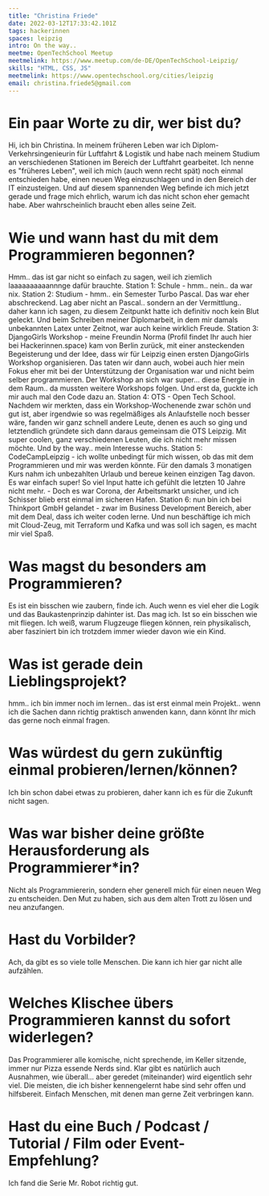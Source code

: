 ```yaml
---
title: "Christina Friede"
date: 2022-03-12T17:33:42.101Z
tags: hackerinnen
spaces: leipzig
intro: On the way..
meetme: OpenTechSchool Meetup
meetmelink: https://www.meetup.com/de-DE/OpenTechSchool-Leipzig/
skills: "HTML, CSS, JS"
meetmelink: https://www.opentechschool.org/cities/leipzig
email: christina.friede5@gmail.com
---
```


# Ein paar Worte zu dir, wer bist du?
Hi, ich bin Christina. In meinem früheren Leben war ich Diplom-Verkehrsingenieurin für Luftfahrt & Logistik und habe nach meinem Studium an verschiedenen Stationen im Bereich der Luftfahrt gearbeitet. Ich nenne es "früheres Leben", weil ich mich (auch wenn recht spät) noch einmal entschieden habe, einen neuen Weg einzuschlagen und in den Bereich der IT einzusteigen. Und auf diesem spannenden Weg befinde ich mich jetzt gerade und frage mich ehrlich, warum ich das nicht schon eher gemacht habe. Aber wahrscheinlich braucht eben alles seine Zeit.

# Wie und wann hast du mit dem Programmieren begonnen?
Hmm.. das ist gar nicht so einfach zu sagen, weil ich ziemlich laaaaaaaaaannnge dafür brauchte.
Station 1: Schule - hmm.. nein.. da war nix.
Station 2: Studium - hmm.. ein Semester Turbo Pascal. Das war eher abschreckend. Lag aber nicht an Pascal.. sondern an der Vermittlung.. daher kann ich sagen, zu diesem Zeitpunkt hatte ich definitiv noch kein Blut geleckt. Und beim Schreiben meiner Diplomarbeit, in dem mir damals unbekannten Latex unter Zeitnot, war auch keine wirklich Freude.
Station 3: DjangoGirls Workshop - meine Freundin Norma (Profil findet Ihr auch hier bei Hackerinnen.space) kam von Berlin zurück, mit einer ansteckenden Begeisterung und der Idee, dass wir für Leipzig einen ersten DjangoGirls Workshop organisieren. Das taten wir dann auch, wobei auch hier mein Fokus eher mit bei der Unterstützung der Organisation war und nicht beim selber programmieren. Der Workshop an sich war super... diese Energie in dem Raum.. da mussten weitere Workshops folgen. Und erst da, guckte ich mir auch mal den Code dazu an.
Station 4: OTS - Open Tech School. Nachdem wir merkten, dass ein Workshop-Wochenende zwar schön und gut ist, aber irgendwie so was regelmäßiges als Anlaufstelle noch besser wäre, fanden wir ganz schnell andere Leute, denen es auch so ging und letztendlich gründete sich dann daraus gemeinsam die OTS Leipzig. Mit super coolen, ganz verschiedenen Leuten, die ich nicht mehr missen möchte. Und by the way.. mein Interesse wuchs.
Station 5: CodeCampLeipzig - ich wollte unbedingt für mich wissen, ob das mit dem Programmieren und mir was werden könnte. Für den damals 3 monatigen Kurs nahm ich unbezahlten Urlaub und bereue keinen einzigen Tag davon. Es war einfach super! So viel Input hatte ich gefühlt die letzten 10 Jahre nicht mehr. - Doch es war Corona, der Arbeitsmarkt unsicher, und ich Schisser blieb erst einmal im sicheren Hafen.
Station 6: nun bin ich bei Thinkport GmbH gelandet - zwar im Business Development Bereich, aber mit dem Deal, dass ich weiter coden lerne. Und nun beschäftige ich mich mit Cloud-Zeug, mit Terraform und Kafka und was soll ich sagen, es macht mir viel Spaß.

# Was magst du besonders am Programmieren?
Es ist ein bisschen wie zaubern, finde ich. Auch wenn es viel eher die Logik und das Baukastenprinzip dahinter ist. Das mag ich. Ist so ein bisschen wie mit fliegen. Ich weiß, warum Flugzeuge fliegen können, rein physikalisch, aber fasziniert bin ich trotzdem immer wieder davon wie ein Kind.

# Was ist gerade dein Lieblingsprojekt?
hmm.. ich bin immer noch im lernen.. das ist erst einmal mein Projekt.. wenn ich die Sachen dann richtig praktisch anwenden kann, dann könnt Ihr mich das gerne noch einmal fragen.

# Was würdest du gern zukünftig einmal probieren/lernen/können?
Ich bin schon dabei etwas zu probieren, daher kann ich es für die Zukunft nicht sagen.

# Was war bisher deine größte Herausforderung als Programmierer*in?
Nicht als Programmiererin, sondern eher generell mich für einen neuen Weg zu entscheiden. Den Mut zu haben, sich aus dem alten Trott zu lösen und neu anzufangen.

# Hast du Vorbilder?
Ach, da gibt es so viele tolle Menschen. Die kann ich hier gar nicht alle aufzählen.

# Welches Klischee übers Programmieren kannst du sofort widerlegen?
Das Programmierer alle komische, nicht sprechende, im Keller sitzende, immer nur Pizza essende Nerds sind. Klar gibt es natürlich auch Ausnahmen, wie überall... aber geredet (miteinander) wird eigentlich sehr viel. Die meisten, die ich bisher kennengelernt habe sind sehr offen und hilfsbereit. Einfach Menschen, mit denen man gerne Zeit verbringen kann.

# Hast du eine Buch / Podcast / Tutorial / Film oder Event-Empfehlung?
Ich fand die Serie Mr. Robot richtig gut.
